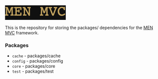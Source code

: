 ![Alt text](logo.png?raw=true "MEN MVC")

This is the repository for storing the packages/ dependencies for the [MEN MVC](http://www.menmvc.com.s3-website.eu-west-2.amazonaws.com/) framework.

### Packages
- `cache` - packages/cache
- `config` - packages/config
- `core` - packages/core
- `test` - packages/test
